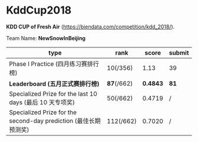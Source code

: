 # KddCup2018

**KDD CUP of Fresh Air** (https://biendata.com/competition/kdd_2018/).

Team Name: **NewSnowInBeijing**

type | rank | score | submit
------|------|------|------
Phase I Practice (四月练习赛排行榜) | 10(/356) | 1.13 | 39
**Leaderboard (五月正式赛排行榜)** | **87**(/662) | **0.4843** | **81**
Specialized Prize for the last 10 days (最后 10 天专项奖) | 50(/662) | 0.4719 | /
Specialized Prize for the second-day prediction (最佳长期预测奖) | 112(/662) | 0.7020 | /

